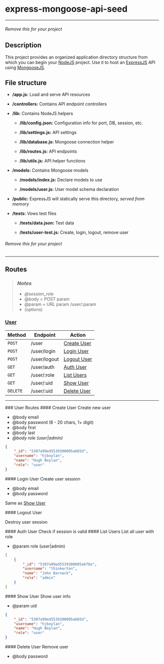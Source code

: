 # express-mongoose-api-seed

- - - 
###### *Remove this for your project*

## Description

This project provides an organized application directory structure from which you can begin your [NodeJS](http://nodejs.org/) project. Use it to host an [ExpressJS](http://expressjs.com/api.html) API using [MongooseJS](http://mongoosejs.com/).

## File structure

* **/app.js:** Load and serve API resources

* **/controllers:** Contains API endpoint controllers

* **/lib:** Contains NodeJS helpers
  * **/lib/config.json:** Configuration info for port, DB, session, etc.

  * **/lib/settings.js:** API settings

  * **/lib/database.js:** Mongoose connection helper

  * **/lib/routes.js:** API endpoints

  * **/lib/utils.js:** API helper functions

* **/models:** Contains Mongoose models
  * **/models/index.js:** Declare models to use

  * **/models/user.js:** User model schema declaration

* **/public:** ExpressJS will statically serve this directory, *served from memory*

* **/tests:** Vows test files
  * **/tests/data.json:** Test data

  * **/tests/user-test.js:** Create, login, logout, remove user

###### *Remove this for your project*
- - - 

## Routes
>### *Notes*
>* *@session_role*
>* @body   = POST param 
>* @param = URL param /user/:param 
>* (options)

### [User](#user-routes)
 Method        | Endpoint                  | Action 
-------------  | ------------------------- | -----------------------------------------
`POST`         | /user                     | [Create User](#create-user)
`POST`         | /user/login               | [Login User](#login-user)
`POST`         | /user/logout              | [Logout User](#logout-user)
`GET`          | /user/auth                | [Auth User](#auth-user)
`GET`          | /user/:role               | [List Users](#list-users)
`GET`          | /user/:uid                | [Show User](#show-user)
`DELETE`       | /user/:uid                | [Delete User](#delete-user)

- - -

<a name="user-routes">
### User Routes

<a name="create-user">
#### Create User
Create new user

- @body email 
- @body password (8 - 20 chars, 1+ digit) 
- @body first 
- @body last 
- *@body role (user|admin)*
```json
{
    "_id": "5307a99ed5539300005a665d",
    "username": "hjboylan",
    "name": "Hugh Boylan",
    "role": "user"
}
```


<a name="login-user">
#### Login User
Create user session

- @body email  
- @body password

Same as [Show User](#show-user)


<a name="logout-user">
#### Logout User

Destroy user session 

<a name="auth-user">
#### Auth User
Check if session is valid  


<a name="list-users">
#### List Users
List all user with role

- @param role (user|admin)
```json
[
    {
        "_id": "5307a99ed5539300005a676e",
        "username": "thinkerton",
        "name": "John Barnack",
        "role": "admin"
    }
]
```


<a name="show-user">
#### Show User
Show user info

- @param uid
```json
{
    "_id": "5307a99ed5539300005a665d",
    "username": "hjboylan",
    "name": "Hugh Boylan",
    "role": "user"
}
```


<a name="delete-user">
#### Delete User
Remove user

- @body password 

